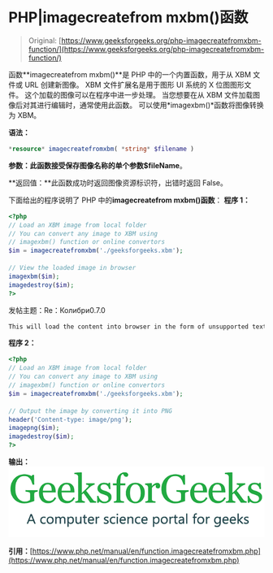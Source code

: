 # PHP|imagecreatefrom mxbm()函数

> Original: [https://www.geeksforgeeks.org/php-imagecreatefromxbm-function/](https://www.geeksforgeeks.org/php-imagecreatefromxbm-function/)

函数**imagecreatefrom mxbm()**是 PHP 中的一个内置函数，用于从 XBM 文件或 URL 创建新图像。 XBM 文件扩展名是用于图形 UI 系统的 X 位图图形文件。 这个加载的图像可以在程序中进一步处理。 当您想要在从 XBM 文件加载图像后对其进行编辑时，通常使用此函数。 可以使用*imagexbm()*函数将图像转换为 XBM。

**语法：**

```php
*resource* imagecreatefromxbm( *string* $filename )
```

**参数：**此函数接受保存图像名称的单个参数**$fileName**。

**返回值：**此函数成功时返回图像资源标识符，出错时返回 False。

下面给出的程序说明了 PHP 中的**imagecreatefrom mxbm()函数**：
**程序 1：**

```php
<?php
// Load an XBM image from local folder
// You can convert any image to XBM using
// imagexbm() function or online convertors
$im = imagecreatefromxbm('./geeksforgeeks.xbm');

// View the loaded image in browser
imagexbm($im);
imagedestroy($im);
?>
```

发帖主题：Re：Колибри0.7.0

```php
This will load the content into browser in the form of unsupported text as browsers don't support XBM.
```

**程序 2：**

```php
<?php
// Load an XBM image from local folder
// You can convert any image to XBM using
// imagexbm() function or online convertors
$im = imagecreatefromxbm('./geeksforgeeks.xbm');

// Output the image by converting it into PNG
header('Content-type: image/png');
imagepng($im);
imagedestroy($im);
?>
```

**输出：**
![](img/07c99ec29e7a50fc3ea91a9d4a8d2f31.png)

**引用：**[https://www.php.net/manual/en/function.imagecreatefromxbm.php](https://www.php.net/manual/en/function.imagecreatefromxbm.php)